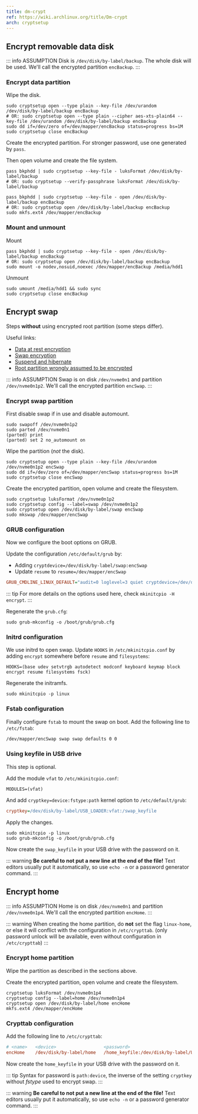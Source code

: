 ```yaml
---
title: dm-crypt
ref: https://wiki.archlinux.org/title/Dm-crypt
arch: cryptsetup
---
```


## Encrypt removable data disk

::: info ASSUMPTION
Disk is `/dev/disk/by-label/backup`. The whole disk will be used.
We'll call the encrypted partition `encBackup`.
:::

### Encrypt data partition

Wipe the disk.

```shell
sudo cryptsetup open --type plain --key-file /dev/urandom /dev/disk/by-label/backup encBackup
# OR: sudo cryptsetup open --type plain --cipher aes-xts-plain64 --key-file /dev/urandom /dev/disk/by-label/backup encBackup
sudo dd if=/dev/zero of=/dev/mapper/encBackup status=progress bs=1M
sudo cryptsetup close encBackup
```

Create the encrypted partition. For stronger password, use one generated by `pass`.

Then open volume and create the file system.

```shell
pass bkphdd | sudo cryptsetup --key-file - luksFormat /dev/disk/by-label/backup
# OR: sudo cryptsetup --verify-passphrase luksFormat /dev/disk/by-label/backup

pass bkphdd | sudo cryptsetup --key-file - open /dev/disk/by-label/backup encBackup
# OR: sudo cryptsetup open /dev/disk/by-label/backup encBackup
sudo mkfs.ext4 /dev/mapper/encBackup
```

### Mount and unmount

Mount

```shell
pass bkphdd | sudo cryptsetup --key-file - open /dev/disk/by-label/backup encBackup
# OR: sudo cryptsetup open /dev/disk/by-label/backup encBackup
sudo mount -o nodev,nosuid,noexec /dev/mapper/encBackup /media/hdd1
```

Unmount

```shell
sudo umount /media/hdd1 && sudo sync
sudo cryptsetup close encBackup
```

## Encrypt swap

Steps **without** using encrypted root partition (some steps differ).

Useful links:

- [Data at rest encryption](https://wiki.archlinux.org/title/Data-at-rest_encryption)
- [Swap encryption](https://wiki.archlinux.org/title/Dm-crypt/Swap_encryption)
- [Suspend and hibernate](https://wiki.archlinux.org/title/Power_management/Suspend_and_hibernate#Hibernation)
- [Root partition wrongly assumed to be encrypted](https://bbs.archlinux.org/viewtopic.php?id=150850)

::: info ASSUMPTION
Swap is on disk `/dev/nvme0n1` and partition `/dev/nvme0n1p2`.
We'll call the encrypted partition `encSwap`.
:::

### Encrypt swap partition

First disable swap if in use and disable automount.

```shell
sudo swapoff /dev/nvme0n1p2
sudo parted /dev/nvme0n1
(parted) print
(parted) set 2 no_automount on
```

Wipe the partition (*not* the disk).

```shell
sudo cryptsetup open --type plain --key-file /dev/urandom /dev/nvme0n1p2 encSwap
sudo dd if=/dev/zero of=/dev/mapper/encSwap status=progress bs=1M
sudo cryptsetup close encSwap
```

Create the encrypted partition, open volume and create the filesystem.

```shell
sudo cryptsetup luksFormat /dev/nvme0n1p2
sudo cryptsetup config --label=swap /dev/nvme0n1p2
sudo cryptsetup open /dev/disk/by-label/swap encSwap
sudo mkswap /dev/mapper/encSwap
```

### GRUB configuration

Now we configure the boot options on GRUB.

Update the configuration `/etc/default/grub` by:

- Adding `cryptdevice=/dev/disk/by-label/swap:encSwap`
- Update `resume` to `resume=/dev/mapper/encSwap`

```ini
GRUB_CMDLINE_LINUX_DEFAULT="audit=0 loglevel=3 quiet cryptdevice=/dev/disk/by-label/swap:encSwap resume=/dev/mapper/encSwap"
```

::: tip
For more details on the options used here, check `mkinitcpio -H encrypt`.
:::

Regenerate the `grub.cfg`:

```shell
sudo grub-mkconfig -o /boot/grub/grub.cfg
```

### Initrd configuration

We use initrd to open swap.
Update `HOOKS` in `/etc/mkinitcpio.conf` by adding `encrypt` somewhere before `resume` and `filesystems`:

```shell
HOOKS=(base udev setvtrgb autodetect modconf keyboard keymap block encrypt resume filesystems fsck)
```

Regenerate the initramfs.

```shell
sudo mkinitcpio -p linux
```

### Fstab configuration

Finally configure `fstab` to mount the swap on boot.
Add the following line to `/etc/fstab`:

```txt
/dev/mapper/encSwap swap swap defaults 0 0
```

### Using keyfile in USB drive

This step is optional.

Add the module `vfat` to `/etc/mkinitcpio.conf`:

```shell
MODULES=(vfat)
```

And add `cryptkey=device:fstype:path` kernel option to `/etc/default/grub`:

```ini
cryptkey=/dev/disk/by-label/USB_LOADER:vfat:/swap_keyfile
```

Apply the changes.

```shell
sudo mkinitcpio -p linux
sudo grub-mkconfig -o /boot/grub/grub.cfg
```

Now create the `swap_keyfile` in your USB drive with the password on it.

::: warning
**Be careful to not put a new line at the end of the file!**
Text editors usually put it automatically,
so use `echo -n` or a password generator command.
:::

## Encrypt home

::: info ASSUMPTION
Home is on disk `/dev/nvme0n1` and partition `/dev/nvme0n1p4`.
We'll call the encrypted partition `encHome`.
:::

::: warning
When creating the home partition,
do **not** set the flag `linux-home`,
or else it will conflict with the configuration in `/etc/crypttab`.
(only password unlock will be available, even without configuration in `/etc/crypttab`)
:::

### Encrypt home partition

Wipe the partition as described in the sections above.

Create the encrypted partition, open volume and create the filesystem.

```shell
cryptsetup luksFormat /dev/nvme0n1p4
cryptsetup config --label=home /dev/nvme0n1p4
cryptsetup open /dev/disk/by-label/home encHome
mkfs.ext4 /dev/mapper/encHome
```

### Crypttab configuration

Add the following line to `/etc/crypttab`:

```ini
# <name>   <device>                  <password>                                    <options>
encHome    /dev/disk/by-label/home   /home_keyfile:/dev/disk/by-label/USB_LOADER
```

Now create the `home_keyfile` in your USB drive with the password on it.

::: tip
Syntax for password is `path:device`,
the inverse of the setting `cryptkey` without *fstype* used to encrypt swap.
:::

::: warning
**Be careful to not put a new line at the end of the file!**
Text editors usually put it automatically,
so use `echo -n` or a password generator command.
:::
